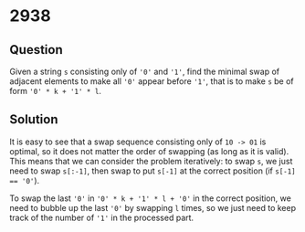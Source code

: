 # 2938

## Question

Given a string `s` consisting only of `'0'` and `'1'`, find the minimal swap of adjacent elements to make all `'0'` appear before `'1'`, that is to make `s` be of form `'0' * k + '1' * l`.

## Solution

It is easy to see that a swap sequence consisting only of `10 -> 01` is optimal, so it does not matter the order of swapping (as long as it is valid). This means that we can consider the problem iteratively: to swap `s`, we just need to swap `s[:-1]`, then swap to put `s[-1]` at the correct position (if `s[-1] == '0'`).

To swap the last `'0'` in `'0' * k + '1' * l + '0'` in the correct position, we need to bubble up the last `'0'` by swapping `l` times, so we just need to keep track of the number of `'1'` in the processed part.


